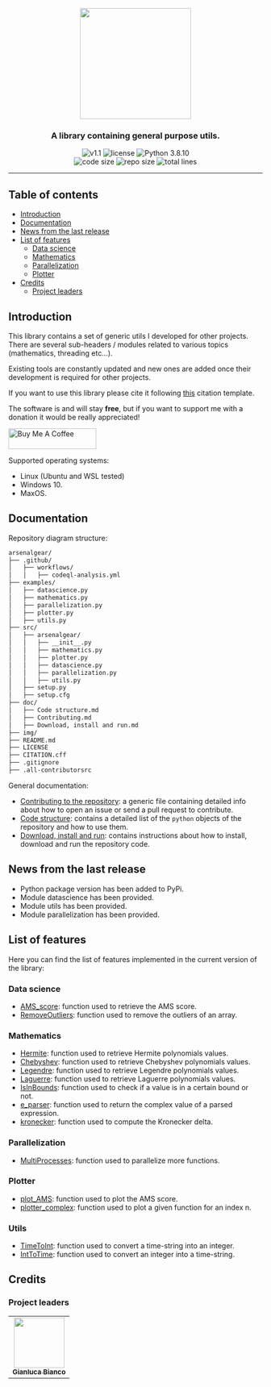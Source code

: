 <p align="center"><img src="https://github.com/JustWhit3/arsenalgear-py/blob/main/img/logo.svg" height=220></p>

<h3 align="center">A library containing general purpose utils.</h3>
<p align="center">
    <img title="v1.1" alt="v1.1" src="https://img.shields.io/badge/version-v1.1-informational?style=flat-square"
    <a href="LICENSE">
        <img title="MIT License" alt="license" src="https://img.shields.io/badge/license-MIT-informational?style=flat-square">
    </a>
	<img title="Python 3.8.10" alt="Python 3.8.10" src="https://img.shields.io/badge/Python-3.8.10-informational?style=flat-square"><br>
	<img title="Code size" alt="code size" src="https://img.shields.io/github/languages/code-size/JustWhit3/arsenalgear-py?color=red">
	<img title="Repo size" alt="repo size" src="https://img.shields.io/github/repo-size/JustWhit3/arsenalgear-py?color=red">
	<img title="Lines of code" alt="total lines" src="https://img.shields.io/tokei/lines/github/JustWhit3/arsenalgear-py?color=red">

***

## Table of contents

- [Introduction](#introduction)
- [Documentation](#documentation)
- [News from the last release](#news-from-the-last-release)
- [List of features](#list-of-features)
  - [Data science](#data-science)
  - [Mathematics](#mathematics)
  - [Parallelization](#parallelization)
  - [Plotter](#plotter)
- [Credits](#credits)
  - [Project leaders](#project-leaders)

## Introduction

This library contains a set of generic utils I developed for other projects. There are several sub-headers / modules related to various topics (mathematics, threading etc...).

Existing tools are constantly updated and new ones are added once their development is required for other projects.

If you want to use this library please cite it following [this](https://github.com/JustWhit3/arsenalgear/blob/main/CITATION.cff) citation template.

The software is and will stay **free**, but if you want to support me with a donation it would be really appreciated!

<a href="https://www.buymeacoffee.com/JustWhit33" target="_blank"><img src="https://cdn.buymeacoffee.com/buttons/default-orange.png" alt="Buy Me A Coffee" height="41" width="174"></a>

Supported operating systems:

- Linux (Ubuntu and WSL tested)
- Windows 10.
- MaxOS.

## Documentation

Repository diagram structure:

```txt
arsenalgear/
├── .github/
│   ├── workflows/
│   │   ├── codeql-analysis.yml
├── examples/
│   ├── datascience.py
│   ├── mathematics.py
│   ├── parallelization.py
│   ├── plotter.py
│   ├── utils.py
├── src/
│   ├── arsenalgear/
│   │   ├── __init__.py
│   │   ├── mathematics.py
│   │   ├── plotter.py
│   │   ├── datascience.py
│   │   ├── parallelization.py
│   │   ├── utils.py
│   ├── setup.py
│   ├── setup.cfg
├── doc/
│   ├── Code structure.md
│   ├── Contributing.md
│   ├── Download, install and run.md
├── img/
├── README.md
├── LICENSE
├── CITATION.cff
├── .gitignore
├── .all-contributorsrc
```

General documentation:

- [Contributing to the repository](https://github.com/JustWhit3/arsenalgear-py/blob/main/doc/Contributing.md): a generic file containing detailed info about how to open an issue or send a pull request to contribute.
- [Code structure](https://github.com/JustWhit3/arsenalgear-py/blob/main/doc/Code%20structure.md): contains a detailed list of the `python` objects of the repository and how to use them.
- [Download, install and run](https://github.com/JustWhit3/arsenalgear-py/blob/main/doc/Download%2C%20install%20and%20run.md): contains instructions about how to install, download and run the repository code.

## News from the last release

- Python package version has been added to PyPi.
- Module datascience has been provided.
- Module utils has been provided.
- Module parallelization has been provided.

## List of features

Here you can find the list of features implemented in the current version of the library:

### Data science

- [AMS_score](): function used to retrieve the AMS score.
- [RemoveOutliers](): function used to remove the outliers of an array.

### Mathematics

- [Hermite](): function used to retrieve Hermite polynomials values.
- [Chebyshev](): function used to retrieve Chebyshev polynomials values.
- [Legendre](): function used to retrieve Legendre polynomials values.
- [Laguerre](): function used to retrieve Laguerre polynomials values.
- [IsInBounds](): function used to check if a value is in a certain bound or not.
- [e_parser](): function used to return the complex value of a parsed expression.
- [kronecker](): function used to compute the Kronecker delta.

### Parallelization

- [MultiProcesses](): function used to parallelize more functions.

### Plotter

- [plot_AMS](): function used to plot the AMS score.
- [plotter_complex](): function used to plot a given function for an index n.

### Utils

- [TimeToInt](): function used to convert a time-string into an integer.
- [IntToTime](): function used to convert an integer into a time-string.

## Credits

### Project leaders

<table>
  <tr>
    <td align="center"><a href="https://justwhit3.github.io/"><img src="https://avatars.githubusercontent.com/u/48323961?v=4" width="100px;" alt=""/><br /><sub><b>Gianluca Bianco</b></sub></a></td>
  </tr>
</table>

<!-- ALL-CONTRIBUTORS-LIST:START - Do not remove or modify this section -->

<!-- ALL-CONTRIBUTORS-LIST:END -->
